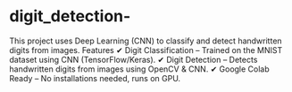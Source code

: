 # digit_detection-
This project uses Deep Learning (CNN) to classify and detect handwritten digits from images. Features ✔ Digit Classification – Trained on the MNIST dataset using CNN (TensorFlow/Keras). ✔ Digit Detection – Detects handwritten digits from images using OpenCV &amp; CNN. ✔ Google Colab Ready – No installations needed, runs on GPU.
